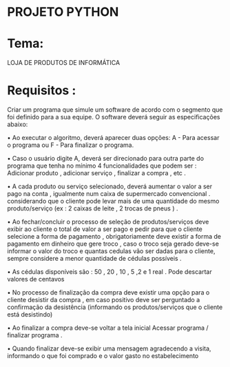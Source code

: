 # PROJETO PYTHON

# Tema:
LOJA DE PRODUTOS DE INFORMÁTICA


# Requisitos :

Criar um programa que simule um software de acordo com o segmento que foi definido para a sua equipe. O software deverá seguir as especificações abaixo: 

•	Ao executar o algoritmo, deverá aparecer duas opções:
A - Para acessar o programa ou F - Para finalizar o programa. 


•	Caso o usuário digite A, deverá ser direcionado para outra parte do programa que tenha no mínimo 4  funcionalidades que podem ser : Adicionar produto , adicionar serviço , finalizar a compra , etc .


•	A cada produto ou serviço selecionado, deverá aumentar o valor a ser pago na conta , igualmente num caixa de supermercado convencional . considerando que o cliente pode levar mais de uma quantidade do mesmo produto/serviço (ex : 2 caixas de leite , 2 trocas de pneus ) .


•	Ao fechar/concluir o processo de seleção de produtos/serviços deve exibir ao cliente o total de valor a ser pago e pedir para que o cliente selecione a forma de pagamento , obrigatoriamente deve existir a forma de pagamento em dinheiro que gere troco , caso o troco seja gerado deve-se informar o valor do troco e quantas cedulas vão ser dadas para o cliente, sempre considere a menor quantidade de cédulas possíveis .


•	As cédulas disponíveis são : 50 , 20 , 10 , 5 ,2 e 1 real . Pode descartar valores de centavos 


•	No processo de finalização da compra deve existir uma opção para o cliente desistir da compra , em caso positivo deve ser perguntado a confirmação da desistência (informando os produtos/serviços que o cliente está desistindo)


•	Ao finalizar a compra deve-se voltar a tela inicial Acessar programa / finalizar programa .


•	Quando finalizar deve-se exibir uma mensagem agradecendo a visita, informando o que foi comprado e o valor gasto no estabelecimento
